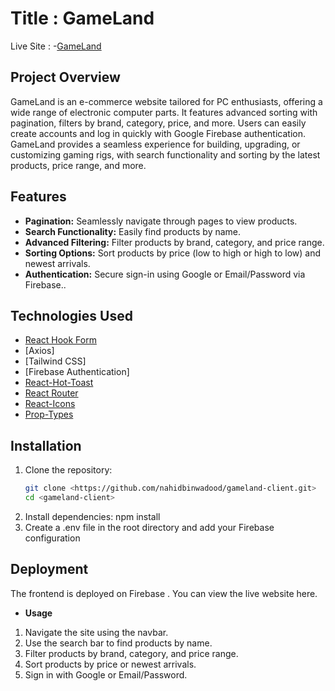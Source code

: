 # Title : GameLand

Live Site : 
-[GameLand](https://gameland-972b5.web.app/)
## Project Overview

GameLand is an e-commerce website tailored for PC enthusiasts, offering a wide range of electronic computer parts. It features advanced sorting with pagination, filters by brand, category, price, and more. Users can easily create accounts and log in quickly with Google Firebase authentication. GameLand provides a seamless experience for building, upgrading, or customizing gaming rigs, with search functionality and sorting by the latest products, price range, and more.

## Features

- **Pagination:** Seamlessly navigate through pages to view products.
- **Search Functionality:** Easily find products by name.
- **Advanced Filtering:**  Filter products by brand, category, and price range.
- **Sorting Options:** Sort products by price (low to high or high to low) and newest arrivals.
- **Authentication:** Secure sign-in using Google or Email/Password via Firebase..

## Technologies Used

- [React Hook Form](https://react-hook-form.com/)
- [Axios]
- [Tailwind CSS]
- [Firebase Authentication]
- [React-Hot-Toast](https://react-hot-toast.com/)
- [React Router](https://reactrouter.com/en/main)
- [React-Icons](https://react-icons.github.io/react-icons/)
- [Prop-Types](https://www.npmjs.com/package/prop-types)

## Installation

1. Clone the repository:
   ```bash
   git clone <https://github.com/nahidbinwadood/gameland-client.git>
   cd <gameland-client>
2. Install dependencies: npm install
3. Create a .env file in the root directory and add your Firebase configuration

## Deployment
The frontend is deployed on Firebase . You can view the live website here.

- **Usage**
1. Navigate the site using the navbar.
2. Use the search bar to find products by name.
4. Filter products by brand, category, and price range.
4. Sort products by price or newest arrivals.
5. Sign in with Google or Email/Password.